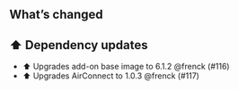 ## What’s changed

## ⬆️ Dependency updates

- ⬆️ Upgrades add-on base image to 6.1.2 @frenck (#116)
- ⬆️ Upgrades AirConnect to 1.0.3 @frenck (#117)
